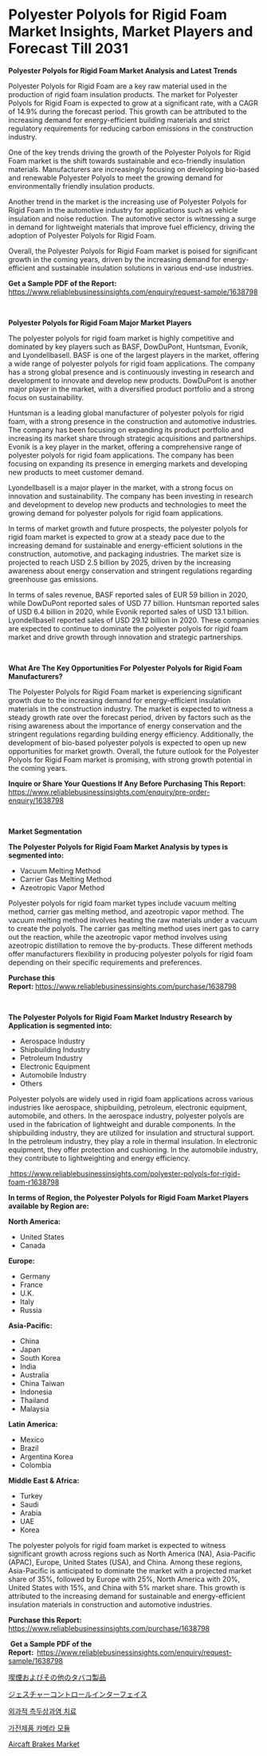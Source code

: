 <p><h1>Polyester Polyols for Rigid Foam Market Insights, Market Players and Forecast Till 2031</h1></p><p><strong>Polyester Polyols for Rigid Foam Market Analysis and Latest Trends</strong></p>
<p><p>Polyester Polyols for Rigid Foam are a key raw material used in the production of rigid foam insulation products. The market for Polyester Polyols for Rigid Foam is expected to grow at a significant rate, with a CAGR of 14.9% during the forecast period. This growth can be attributed to the increasing demand for energy-efficient building materials and strict regulatory requirements for reducing carbon emissions in the construction industry.</p><p>One of the key trends driving the growth of the Polyester Polyols for Rigid Foam market is the shift towards sustainable and eco-friendly insulation materials. Manufacturers are increasingly focusing on developing bio-based and renewable Polyester Polyols to meet the growing demand for environmentally friendly insulation products.</p><p>Another trend in the market is the increasing use of Polyester Polyols for Rigid Foam in the automotive industry for applications such as vehicle insulation and noise reduction. The automotive sector is witnessing a surge in demand for lightweight materials that improve fuel efficiency, driving the adoption of Polyester Polyols for Rigid Foam.</p><p>Overall, the Polyester Polyols for Rigid Foam market is poised for significant growth in the coming years, driven by the increasing demand for energy-efficient and sustainable insulation solutions in various end-use industries.</p></p>
<p><strong>Get a Sample PDF of the Report:&nbsp;</strong> <a href="https://www.reliablebusinessinsights.com/enquiry/request-sample/1638798">https://www.reliablebusinessinsights.com/enquiry/request-sample/1638798</a></p>
<p>&nbsp;</p>
<p><strong>Polyester Polyols for Rigid Foam Major Market Players</strong></p>
<p><p>The polyester polyols for rigid foam market is highly competitive and dominated by key players such as BASF, DowDuPont, Huntsman, Evonik, and Lyondellbasell. BASF is one of the largest players in the market, offering a wide range of polyester polyols for rigid foam applications. The company has a strong global presence and is continuously investing in research and development to innovate and develop new products. DowDuPont is another major player in the market, with a diversified product portfolio and a strong focus on sustainability.</p><p>Huntsman is a leading global manufacturer of polyester polyols for rigid foam, with a strong presence in the construction and automotive industries. The company has been focusing on expanding its product portfolio and increasing its market share through strategic acquisitions and partnerships. Evonik is a key player in the market, offering a comprehensive range of polyester polyols for rigid foam applications. The company has been focusing on expanding its presence in emerging markets and developing new products to meet customer demand.</p><p>Lyondellbasell is a major player in the market, with a strong focus on innovation and sustainability. The company has been investing in research and development to develop new products and technologies to meet the growing demand for polyester polyols for rigid foam applications.</p><p>In terms of market growth and future prospects, the polyester polyols for rigid foam market is expected to grow at a steady pace due to the increasing demand for sustainable and energy-efficient solutions in the construction, automotive, and packaging industries. The market size is projected to reach USD 2.5 billion by 2025, driven by the increasing awareness about energy conservation and stringent regulations regarding greenhouse gas emissions.</p><p>In terms of sales revenue, BASF reported sales of EUR 59 billion in 2020, while DowDuPont reported sales of USD 77 billion. Huntsman reported sales of USD 6.4 billion in 2020, while Evonik reported sales of USD 13.1 billion. Lyondellbasell reported sales of USD 29.12 billion in 2020. These companies are expected to continue to dominate the polyester polyols for rigid foam market and drive growth through innovation and strategic partnerships.</p></p>
<p>&nbsp;</p>
<p><strong>What Are The Key Opportunities For Polyester Polyols for Rigid Foam Manufacturers?</strong></p>
<p><p>The Polyester Polyols for Rigid Foam market is experiencing significant growth due to the increasing demand for energy-efficient insulation materials in the construction industry. The market is expected to witness a steady growth rate over the forecast period, driven by factors such as the rising awareness about the importance of energy conservation and the stringent regulations regarding building energy efficiency. Additionally, the development of bio-based polyester polyols is expected to open up new opportunities for market growth. Overall, the future outlook for the Polyester Polyols for Rigid Foam market is promising, with strong growth potential in the coming years.</p></p>
<p><strong>Inquire or Share Your Questions If Any Before Purchasing This Report:</strong> <a href="https://www.reliablebusinessinsights.com/enquiry/pre-order-enquiry/1638798">https://www.reliablebusinessinsights.com/enquiry/pre-order-enquiry/1638798</a></p>
<p>&nbsp;</p>
<p><strong>Market Segmentation</strong></p>
<p><strong>The Polyester Polyols for Rigid Foam Market Analysis by types is segmented into:</strong></p>
<p><ul><li>Vacuum Melting Method</li><li>Carrier Gas Melting Method</li><li>Azeotropic Vapor Method</li></ul></p>
<p><p>Polyester polyols for rigid foam market types include vacuum melting method, carrier gas melting method, and azeotropic vapor method. The vacuum melting method involves heating the raw materials under a vacuum to create the polyols. The carrier gas melting method uses inert gas to carry out the reaction, while the azeotropic vapor method involves using azeotropic distillation to remove the by-products. These different methods offer manufacturers flexibility in producing polyester polyols for rigid foam depending on their specific requirements and preferences.</p></p>
<p><strong>Purchase this Report:&nbsp;</strong><a href="https://www.reliablebusinessinsights.com/purchase/1638798">https://www.reliablebusinessinsights.com/purchase/1638798</a></p>
<p>&nbsp;</p>
<p><strong>The Polyester Polyols for Rigid Foam Market Industry Research by Application is segmented into:</strong></p>
<p><ul><li>Aerospace Industry</li><li>Shipbuilding Industry</li><li>Petroleum Industry</li><li>Electronic Equipment</li><li>Automobile Industry</li><li>Others</li></ul></p>
<p><p>Polyester polyols are widely used in rigid foam applications across various industries like aerospace, shipbuilding, petroleum, electronic equipment, automobile, and others. In the aerospace industry, polyester polyols are used in the fabrication of lightweight and durable components. In the shipbuilding industry, they are utilized for insulation and structural support. In the petroleum industry, they play a role in thermal insulation. In electronic equipment, they offer protection and cushioning. In the automobile industry, they contribute to lightweighting and energy efficiency.</p></p>
<p><a href="https://www.reliablebusinessinsights.com/polyester-polyols-for-rigid-foam-r1638798">&nbsp;https://www.reliablebusinessinsights.com/polyester-polyols-for-rigid-foam-r1638798</a></p>
<p><strong>In terms of Region, the Polyester Polyols for Rigid Foam Market Players available by Region are:</strong></p>
<p>
    <p> <strong> North America: </strong>
        <ul>
            <li>United States</li>
            <li>Canada</li>
        </ul>
        </p> 
    <p> <strong> Europe: </strong>
        <ul>
            <li>Germany</li>
            <li>France</li>
            <li>U.K.</li>
            <li>Italy</li>
            <li>Russia</li>
        </ul>
        </p> 
    <p> <strong> Asia-Pacific: </strong>
        <ul>
            <li>China</li>
            <li>Japan</li>
            <li>South Korea</li>
            <li>India</li>
            <li>Australia</li>
            <li>China Taiwan</li>
            <li>Indonesia</li>
            <li>Thailand</li>
            <li>Malaysia</li>
        </ul>
        </p> 
    <p> <strong> Latin America: </strong>
        <ul>
            <li>Mexico</li>
            <li>Brazil</li>
            <li>Argentina Korea</li>
            <li>Colombia</li>
        </ul>
        </p> 
    <p> <strong> Middle East & Africa: </strong>
        <ul>
            <li>Turkey</li>
            <li>Saudi</li>
            <li>Arabia</li>
            <li>UAE</li>
            <li>Korea</li>
        </ul>
    </p>
    </p>
<p><p>The polyester polyols for rigid foam market is expected to witness significant growth across regions such as North America (NA), Asia-Pacific (APAC), Europe, United States (USA), and China. Among these regions, Asia-Pacific is anticipated to dominate the market with a projected market share of 35%, followed by Europe with 25%, North America with 20%, United States with 15%, and China with 5% market share. This growth is attributed to the increasing demand for sustainable and energy-efficient insulation materials in construction and automotive industries.</p></p>
<p><strong>Purchase this Report: </strong><a href="https://www.reliablebusinessinsights.com/purchase/1638798">https://www.reliablebusinessinsights.com/purchase/1638798</a></p>
<p>&nbsp;<strong>Get a Sample PDF of the Report:&nbsp;&nbsp;</strong><a href="https://www.reliablebusinessinsights.com/enquiry/request-sample/1638798">https://www.reliablebusinessinsights.com/enquiry/request-sample/1638798</a></p>
<p><strong></strong></p>
<p><p><a href="https://github.com/LuzHills1972/Market-Research-Report-List-1/blob/main/307957493470.md">喫煙およびその他のタバコ製品</a></p><p><a href="https://github.com/oafhukehf4709715/Market-Research-Report-List-2/blob/main/342383593471.md">ジェスチャーコントロールインターフェイス</a></p><p><a href="https://github.com/MayeKuhic00/Market-Research-Report-List-1/blob/main/104230282995.md">외과적 측두상과염 치료</a></p><p><a href="https://medium.com/@cathymaggio31/%EC%86%8C%EB%B9%84%EC%9E%90-%EC%A0%84%EC%9E%90%EC%A0%9C%ED%92%88-%EC%B9%B4%EB%A9%94%EB%9D%BC-%EB%AA%A8%EB%93%88-%EC%8B%9C%EC%9E%A5-%EB%B6%84%EC%84%9D-%EB%B0%8F-%EA%B7%9C%EB%AA%A8-%EC%98%88%EC%B8%A1%EC%9D%80-2024%EB%85%84%EB%B6%80%ED%84%B0-2031%EB%85%84%EA%B9%8C%EC%A7%80%EC%9D%98-%EA%B8%B0%EA%B0%84%EC%9D%84-%EB%8C%80%EC%83%81%EC%9C%BC%EB%A1%9C-%ED%95%A9%EB%8B%88%EB%8B%A4-586183b2a538">가전제품 카메라 모듈</a></p><p><a href="https://github.com/DarrenSipes1990/Market-Research-Report-List-1/blob/main/aircaft-brakes-market.md">Aircaft Brakes Market</a></p></p>
